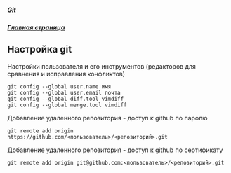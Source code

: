 ##### [Git](index.md)
##### [Главная страница](../index.md)
## Настройка git
Настройки пользователя и его инструментов (редакторов для сравнения и исправления конфликтов)
```shell
git config --global user.name имя
git config --global user.email почта
git config --global diff.tool vimdiff
git config --global merge.tool vimdiff
```
Добавление удаленного репозитория - доступ к github по паролю
```shell
git remote add origin https://github.com/<пользователь>/<репозиторий>.git
```
Добавление удаленного репозитория - доступ к github по сертификату
```shell
git remote add origin git@github.com:<пользователь>/<репозиторий>.git
```
